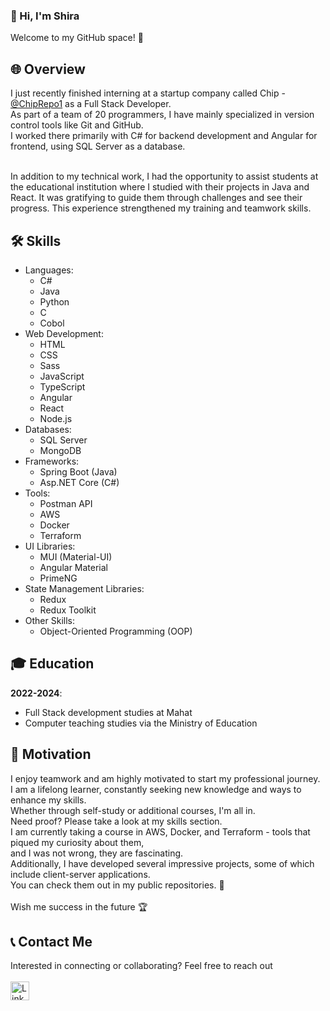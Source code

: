 ### 👋 Hi, I'm Shira
Welcome to my GitHub space! 🚀


## 🌐 Overview
I just recently finished interning at a startup company called Chip - [@ChipRepo1](https://github.com/ChipRepo1) as a Full Stack Developer.<br> 
As part of a team of 20 programmers, I have mainly specialized in version control tools like Git and GitHub.<br>
I worked there primarily with C# for backend development and Angular for frontend, using SQL Server as a database.<br><br>

In addition to my technical work, I had the opportunity to assist students at the educational institution where I studied with their projects in Java and React.
It was gratifying to guide them through challenges and see their progress. This experience strengthened my training and teamwork skills.


## 🛠️ Skills
- Languages:
  - C#
  - Java
  - Python
  - C
  - Cobol
- Web Development:
  - HTML
  - CSS
  - Sass
  - JavaScript
  - TypeScript
  - Angular
  - React
  - Node.js
- Databases:
  - SQL Server
  - MongoDB
- Frameworks:
  - Spring Boot (Java)
  - Asp.NET Core (C#)
- Tools:
  - Postman API
  - AWS
  - Docker
  - Terraform
- UI Libraries:
    - MUI (Material-UI)
    - Angular Material
    - PrimeNG
- State Management Libraries:
    - Redux
    - Redux Toolkit
- Other Skills:
  - Object-Oriented Programming (OOP)


## 🎓 Education
**2022-2024**:
  - Full Stack development studies at Mahat
  - Computer teaching studies via the Ministry of Education


## 💪 Motivation
I enjoy teamwork and am highly motivated to start my professional journey.<br>
I am a lifelong learner, constantly seeking new knowledge and ways to enhance my skills.<br>
Whether through self-study or additional courses, I'm all in.<br>
Need proof? Please take a look at my skills section.<br>
I am currently taking a course in AWS, Docker, and Terraform - tools that piqued my curiosity about them,<br>
and I was not wrong, they are fascinating.<br>
Additionally, I have developed several impressive projects, some of which include client-server applications.<br>
You can check them out in my public repositories. 🔎<br><br>
Wish me success in the future 🏆



## 📞 Contact Me
Interested in connecting or collaborating? Feel free to reach out <br><br>
<a href="https://www.linkedin.com/in/shirabiton/">
  <img src="https://img.shields.io/badge/LinkedIn-%230077B5.svg?style=for-the-badge&logo=linkedin&logoColor=white" alt="LinkedIn" style="height: 30px;">
</a>
